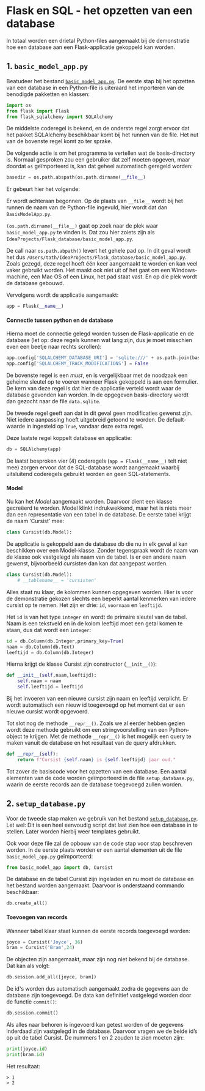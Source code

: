 # Flask en SQL - het opzetten van een database

In totaal worden een drietal Python-files aangemaakt bij de demonstratie hoe een database aan een Flask-applicatie gekoppeld kan worden.

## 1. `basic_model_app.py`

Beatudeer het bestand [`basic_model_app.py`](../bestanden/crud/basic_model_app.py). De eerste stap bij het opzetten van een database in een Python-file is uiteraard het importeren van de benodigde pakketten en klassen:

```python
import os
from flask import Flask
from flask_sqlalchemy import SQLAlchemy
```

De middelste coderegel is bekend, en de onderste regel zorgt ervoor dat het pakket SQLAlchemy beschikbaar komt bij het runnen van de file. Het nut van de bovenste regel komt zo ter sprake.

De volgende actie is om het programma te vertellen wat de basis-directory is. Normaal gesproken zou een gebruiker dat zelf moeten opgeven, maar doordat `os` geïmporteerd is, kan dat geheel automatisch geregeld worden:

```python
basedir = os.path.abspath(os.path.dirname(__file__)
```

Er gebeurt hier het volgende:

Er wordt achteraan begonnen. Op de plaats van `__file__` wordt bij het runnen de naam van de Python-file ingevuld, hier wordt dat dan `BasisModelApp.py`.

`(os.path.dirname(__file__)` gaat op zoek naar de plek waar `basic_model_app.py` te vinden is. Dat zou hier zoiets zijn als `IdeaProjects/Flask_database/basic_model_app.py`.

De call naar `os.path.abpath()` levert het gehele pad op. In dit geval wordt het dus `/Users/tath/IdeaProjects/Flask_database/basic_model_app.py`.
Zoals gezegd, deze regel hoeft één keer aangemaakt te worden en kan veel vaker gebruikt worden. Het maakt ook niet uit of het gaat om een Windows-machine, een Mac OS of een Linux, het pad staat vast.
En op die plek wordt de database gebouwd.

Vervolgens wordt de applicatie aangemaakt:

```python
app = Flask(__name__)
```

#### Connectie tussen python en de database

Hierna moet de connectie gelegd worden tussen de Flask-applicatie en de database (let op: deze regels kunnen wat lang zijn, dus je moet misschien even een beetje naar rechts scrollen):

```python
app.config['SQLALCHEMY_DATABASE_URI'] = 'sqlite:///' + os.path.join(basedir, 'data.sqlite')
app.config['SQLALCHEMY_TRACK_MODIFICATIONS'] = False
```

De bovenste regel is een *must*, en is vergelijkbaar met de noodzaak een geheime sleutel op te voeren wanneer Flask gekoppeld is aan een formulier. De kern van deze regel is dat hier de applicatie verteld wordt waar de database gevonden kan worden.
In de opgegeven basis-directory wordt dan gezocht naar de file `data.sqlite`.

De tweede regel geeft aan dat in dit geval geen modificaties gewenst zijn. Niet iedere aanpassing hoeft uitgebreid getoond te worden. De default-waarde in ingesteld op `True`, vandaar deze extra regel.

Deze laatste regel koppelt database en applicatie:

```python
db = SQLAlchemy(app)
```

De laatst besproken vier (4) coderegels (`app = Flask(__name__)` telt niet mee) zorgen ervoor dat de SQL-database wordt aangemaakt waarbij uitsluitend coderegels gebruikt worden en geen SQL-statements.

#### Model

Nu kan het *Model* aangemaakt worden. Daarvoor dient een klasse gecreëerd te worden. Model klinkt indrukwekkend, maar het is niets meer dan een representatie van een tabel in de database.
De eerste tabel krijgt de naam ‘Cursist’ mee:

```python
class Cursist(db.Model):
```

De applicatie is gekoppeld aan de database db die nu in elk geval al kan beschikken over een Model-klasse. Zonder tegenspraak wordt de naam van de klasse ook vastgelegd als naam van de tabel. Is er een andere naam gewenst, bijvoorbeeld *cursisten* dan kan dat aangepast worden.

```python
class Cursist(db.Model):
    # __tablename__ = 'cursisten'
```

Alles staat nu klaar, de kolommen kunnen opgegeven worden. Hier is voor de demonstratie gekozen slechts een beperkt aantal kenmerken van iedere cursist op te nemen.
Het zijn er drie: `id`, `voornaam` en `leeftijd`.

Het `id` is van het type `integer` en wordt de primaire sleutel van de tabel. Naam is een tekstveld en in de kolom leeftijd moet een getal komen te staan, dus dat wordt een `integer`:

```python
id = db.Column(db.Integer,primary_key=True)
naam = db.Column(db.Text)
leeftijd = db.Column(db.Integer)
```

Hierna krijgt de klasse Cursist zijn constructor (`__init__()`):

```python
def __init__(self,naam,leeftijd):
    self.naam = naam
    self.leeftijd = leeftijd
```

Bij het invoeren van een nieuwe cursist zijn naam en leeftijd verplicht. Er wordt automatisch een nieuw id toegevoegd op het moment dat er een nieuwe cursist wordt opgevoerd.

Tot slot nog de methode `__repr__()`. Zoals we al eerder hebben gezien wordt deze methode gebruikt om een stringvoorstelling van een Python-object te krijgen. Met de methode `__repr__()` is het mogelijk een query te maken vanuit de database en het resultaat van de query afdrukken.

```python
def __repr__(self):
    return f"Cursist {self.naam} is {self.leeftijd} jaar oud."
```

Tot zover de basiscode voor het opzetten van een database. Een aantal elementen van de code worden geïmporteerd in de file `setup_database.py`, waarin de eerste records aan de database toegevoegd zullen worden.

## 2. `setup_database.py`

Voor de tweede stap maken we gebruik van het bestand [`setup_database.py`](../bestanden/crud/setup_database.py). Let wel: Dit is een heel eenvoudig script dat laat zien hoe een database in te stellen. Later worden hierbij weer templates gebruikt.

Ook voor deze file zal de opbouw van de code stap voor stap beschreven worden. In de eerste plaats worden er een aantal elementen uit de file `basic_model_app.py` geïmporteerd:

```python
from basic_model_app import db, Cursist
```

De database en de tabel Cursist zijn ingeladen en nu moet de database en het bestand worden aangemaakt. Daarvoor is onderstaand commando beschikbaar:

```python
db.create_all()
```

#### Toevoegen van records

Wanneer tabel klaar staat kunnen de eerste records toegevoegd worden:

```python
joyce = Cursist('Joyce', 36)
bram = Cursist('Bram',24)
```

De objecten zijn aangemaakt, maar zijn nog niet bekend bij de database. Dat kan als volgt:

```python
db.session.add_all([joyce, bram])
```

De id's worden dus automatisch aangemaakt zodra de gegevens aan de database zijn toegevoegd.
De data kan definitief vastgelegd worden door de functie `commit()`:

```python
db.session.commit()
```

Als alles naar behoren is ingevoerd kan getest worden of de gegevens inderdaad zijn vastgelegd in de database. Daarvoor vragen we de beide id’s op uit de tabel Cursist. De nummers 1 en 2 zouden te zien moeten zijn:

```python
print(joyce.id)
print(bram.id)
```

Het resultaat:

```console
> 1
> 2
```

